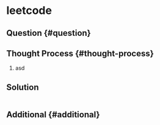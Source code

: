 # leetcode

## Question {#question}



## Thought Process {#thought-process}

1. asd

## Solution

```java

```

## Additional {#additional}

